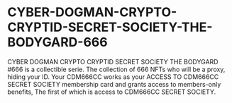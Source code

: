 # CYBER-DOGMAN-CRYPTO-CRYPTID-SECRET-SOCIETY-THE-BODYGARD-666
CYBER DOGMAN CRYPTO CRYPTID SECRET SOCIETY THE BODYGARD #666 is a collectible serie. The collection of 666 NFTs who will be a proxy, hiding your ID. Your CDM666CC  works as your ACCESS TO   CDM666CC SECRET SOCIETY membership card and grants access to members-only benefits,  The first of which is access to CDM666CC SECRET SOCIETY. 
